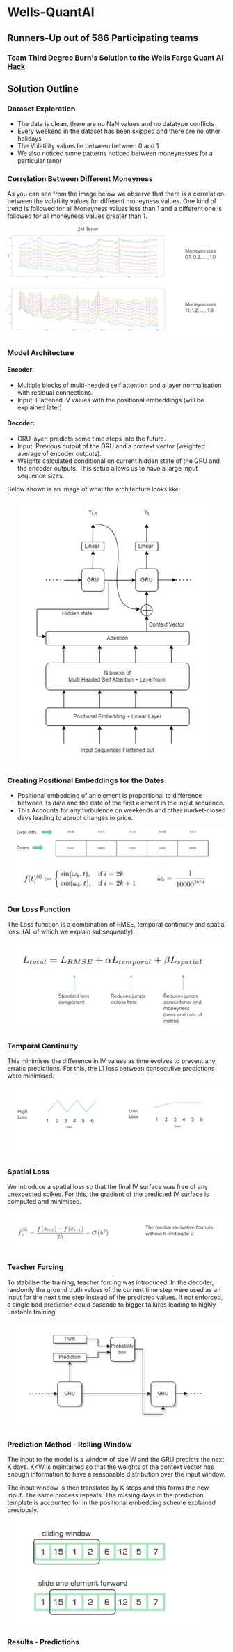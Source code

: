 # Wells-QuantAI
## Runners-Up out of 586 Participating teams
### Team Third Degree Burn's Solution to the [Wells Fargo Quant AI Hack](https://dare2compete.com/hackathon/wells-fargo-quantitative-ai-hackathon-shaastra-2022-indian-institute-of-technology-iit-madras-248431)


## Solution Outline

### Dataset Exploration
- The data is clean, there are no NaN values and no datatype conflicts
- Every weekend in the dataset has been skipped and there are no other holidays
- The Volatility values lie between between 0 and 1
- We also noticed some patterns noticed between moneynesses for a particular tenor

### Correlation Between Different Moneyness

As you can see from the image below we observe that there is a correlation between the volatility values for different moneyness values. One kind of trend is followed for all Moneyness values less than 1 and a different one is followed for all moneyness values greater than 1.


![](Assets/Moneyness_2M.png)

### Model Architecture
#### Encoder: 
- Multiple blocks of multi-headed self attention and a layer normalisation with residual connections. 
- Input: Flattened IV values with the positional embeddings (will be explained later)
#### Decoder: 
- GRU layer: predicts some time steps into the future. 
- Input: Previous output of the GRU and a context vector (weighted average of encoder outputs). 
- Weights calculated conditional on current hidden state of the GRU and the encoder outputs. This setup allows us to have a large input sequence sizes.

Below shown is an image of what the architecture looks like:
<p align="center">
  <img src="https://github.com/AdityaDas-IITM/Wells-QuantAI/blob/main/Assets/Model.png" />
</p>

### Creating Positional Embeddings for the Dates
- Positional embedding of an element is proportional to difference between its date and the date of the first element in the input sequence. 
- This Accounts for any turbulence on weekends and other market-closed days leading to abrupt changes in price.

![](Assets/Positional_Embeddings.png)

### Our Loss Function
The Loss function is a combination of RMSE, temporal continuity and spatial loss. (All of which we explain subsequently).

![](Assets/Loss_fns.png)

### Temporal Continuity
This minimises the difference in IV values as time evolves to prevent any erratic predictions. For this, the L1 loss between consecutive predictions were minimised.

![](Assets/Temporal_loss.png)

### Spatial Loss
We Introduce a spatial loss so that the final IV surface was free of any unexpected spikes. For this, the gradient of the predicted IV surface is computed and minimised.

![](Assets/Spatial_Loss.png)

### Teacher Forcing
To stabilise the training, teacher forcing was introduced. In the decoder, randomly the ground truth values of the current time step were used as an input for the next time step instead of the predicted values.  If not enforced, a single bad prediction could cascade to bigger failures leading to highly unstable training.

![](Assets/Teacher_Forcing.png)

### Prediction Method - Rolling Window
The input to the model is a window of size W and the GRU predicts the next K days. K<W is maintained so that the weights of the context vector has enough information to have a reasonable distribution over the input window.

The input window is then translated by K steps and this forms the new input. The same process repeats. The missing days in the prediction template is accounted for in the positional embedding scheme explained previously.

![](Assets/Sliding_Window.png)
                                                                                       
### Results - Predictions
